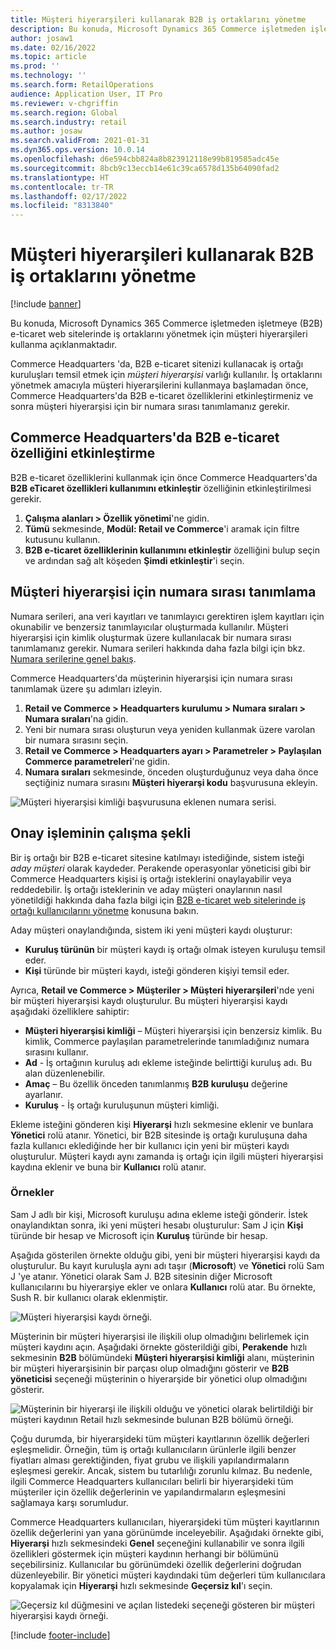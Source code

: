```yaml
---
title: Müşteri hiyerarşileri kullanarak B2B iş ortaklarını yönetme
description: Bu konuda, Microsoft Dynamics 365 Commerce işletmeden işletmeye (B2B) e-ticaret web sitelerinde iş ortaklarını yönetmek için müşteri hiyerarşileri kullanma açıklanmaktadır.
author: josaw1
ms.date: 02/16/2022
ms.topic: article
ms.prod: ''
ms.technology: ''
ms.search.form: RetailOperations
audience: Application User, IT Pro
ms.reviewer: v-chgriffin
ms.search.region: Global
ms.search.industry: retail
ms.author: josaw
ms.search.validFrom: 2021-01-31
ms.dyn365.ops.version: 10.0.14
ms.openlocfilehash: d6e594cbb824a8b823912118e99b819585adc45e
ms.sourcegitcommit: 8bcb9c13eccb14e61c39ca6578d135b64090fad2
ms.translationtype: HT
ms.contentlocale: tr-TR
ms.lasthandoff: 02/17/2022
ms.locfileid: "8313840"
---
```

# <a name="manage-b2b-business-partners-using-customer-hierarchies"></a>Müşteri hiyerarşileri kullanarak B2B iş ortaklarını yönetme

[!include [banner](../../includes/banner.md)]

Bu konuda, Microsoft Dynamics 365 Commerce işletmeden işletmeye (B2B) e-ticaret web sitelerinde iş ortaklarını yönetmek için müşteri hiyerarşileri kullanma açıklanmaktadır.

Commerce Headquarters 'da, B2B e-ticaret sitenizi kullanacak iş ortağı kuruluşları temsil etmek için *müşteri hiyerarşisi* varlığı kullanılır. İş ortaklarını yönetmek amacıyla müşteri hiyerarşilerini kullanmaya başlamadan önce, Commerce Headquarters'da B2B e-ticaret özelliklerini etkinleştirmeniz ve sonra müşteri hiyerarşisi için bir numara sırası tanımlamanız gerekir.

## <a name="enable-the-b2b-e-commerce-feature-in-commerce-headquarters"></a>Commerce Headquarters'da B2B e-ticaret özelliğini etkinleştirme

B2B e-ticaret özelliklerini kullanmak için önce Commerce Headquarters'da **B2B eTicaret özellikleri kullanımını etkinleştir** özelliğinin etkinleştirilmesi gerekir.

1. **Çalışma alanları \> Özellik yönetimi**'ne gidin.
1. **Tümü** sekmesinde, **Modül: Retail ve Commerce**'i aramak için filtre kutusunu kullanın.
1. **B2B e-ticaret özelliklerinin kullanımını etkinleştir** özelliğini bulup seçin ve ardından sağ alt köşeden **Şimdi etkinleştir**'i seçin.

## <a name="define-a-number-sequence-for-the-customer-hierarchy"></a>Müşteri hiyerarşisi için numara sırası tanımlama

Numara serileri, ana veri kayıtları ve tanımlayıcı gerektiren işlem kayıtları için okunabilir ve benzersiz tanımlayıcılar oluşturmada kullanılır. Müşteri hiyerarşisi için kimlik oluşturmak üzere kullanılacak bir numara sırası tanımlamanız gerekir. Numara serileri hakkında daha fazla bilgi için bkz. [Numara serilerine genel bakış](/dynamics365/fin-ops-core/fin-ops/organization-administration/number-sequence-overview).

Commerce Headquarters'da müşterinin hiyerarşisi için numara sırası tanımlamak üzere şu adımları izleyin.

1. **Retail ve Commerce \> Headquarters kurulumu \> Numara sıraları \> Numara sıraları**'na gidin.
1. Yeni bir numara sırası oluşturun veya yeniden kullanmak üzere varolan bir numara sırasını seçin.
1. **Retail ve Commerce \> Headquarters ayarı \> Parametreler \> Paylaşılan Commerce parametreleri**'ne gidin.
1. **Numara sıraları** sekmesinde, önceden oluşturduğunuz veya daha önce seçtiğiniz numara sırasını **Müşteri hiyerarşi kodu** başvurusuna ekleyin.

![Müşteri hiyerarşisi kimliği başvurusuna eklenen numara serisi.](../media/NumberSequenceCustHierarchy.png)

## <a name="how-the-approval-process-works"></a>Onay işleminin çalışma şekli

Bir iş ortağı bir B2B e-ticaret sitesine katılmayı istediğinde, sistem isteği *aday müşteri* olarak kaydeder. Perakende operasyonlar yöneticisi gibi bir Commerce Headquarters kişisi iş ortağı isteklerini onaylayabilir veya reddedebilir. İş ortağı isteklerinin ve aday müşteri onaylarının nasıl yönetildiği hakkında daha fazla bilgi için [B2B e-ticaret web sitelerinde iş ortağı kullanıcılarını yönetme](manage-b2b-users.md) konusuna bakın.

Aday müşteri onaylandığında, sistem iki yeni müşteri kaydı oluşturur:

- **Kuruluş türünün** bir müşteri kaydı iş ortağı olmak isteyen kuruluşu temsil eder.
- **Kişi** türünde bir müşteri kaydı, isteği gönderen kişiyi temsil eder.

Ayrıca, **Retail ve Commerce \> Müşteriler \> Müşteri hiyerarşileri**'nde yeni bir müşteri hiyerarşisi kaydı oluşturulur. Bu müşteri hiyerarşisi kaydı aşağıdaki özelliklere sahiptir:

- **Müşteri hiyerarşisi kimliği** – Müşteri hiyerarşisi için benzersiz kimlik. Bu kimlik, Commerce paylaşılan parametrelerinde tanımladığınız numara sırasını kullanır.
- **Ad** - İş ortağının kuruluş adı ekleme isteğinde belirttiği kuruluş adı. Bu alan düzenlenebilir.
- **Amaç** – Bu özellik önceden tanımlanmış **B2B kuruluşu** değerine ayarlanır.
- **Kuruluş** - İş ortağı kuruluşunun müşteri kimliği.

Ekleme isteğini gönderen kişi **Hiyerarşi** hızlı sekmesine eklenir ve bunlara **Yönetici** rolü atanır. Yönetici, bir B2B sitesinde iş ortağı kuruluşuna daha fazla kullanıcı eklediğinde her bir kullanıcı için yeni bir müşteri kaydı oluşturulur. Müşteri kaydı aynı zamanda iş ortağı için ilgili müşteri hiyerarşisi kaydına eklenir ve buna bir **Kullanıcı** rolü atanır.

### <a name="examples"></a>Örnekler

Sam J adlı bir kişi, Microsoft kuruluşu adına ekleme isteği gönderir. İstek onaylandıktan sonra, iki yeni müşteri hesabı oluşturulur: Sam J için **Kişi** türünde bir hesap ve Microsoft için **Kuruluş** türünde bir hesap.

Aşağıda gösterilen örnekte olduğu gibi, yeni bir müşteri hiyerarşisi kaydı da oluşturulur. Bu kayıt kuruluşla aynı adı taşır (**Microsoft**) ve **Yönetici** rolü Sam J 'ye atanır. Yönetici olarak Sam J. B2B sitesinin diğer Microsoft kullanıcılarını bu hiyerarşiye ekler ve onlara **Kullanıcı** rolü atar. Bu örnekte, Sush R. bir kullanıcı olarak eklenmiştir.

![Müşteri hiyerarşisi kaydı örneği.](../media/CustomerHierarchy2.png)

Müşterinin bir müşteri hiyerarşisi ile ilişkili olup olmadığını belirlemek için müşteri kaydını açın. Aşağıdaki örnekte gösterildiği gibi, **Perakende** hızlı sekmesinin **B2B** bölümündeki **Müşteri hiyerarşisi kimliği** alanı, müşterinin bir müşteri hiyerarşisinin bir parçası olup olmadığını gösterir ve **B2B yöneticisi** seçeneği müşterinin o hiyerarşide bir yönetici olup olmadığını gösterir.

![Müşterinin bir hiyerarşi ile ilişkili olduğu ve yönetici olarak belirtildiği bir müşteri kaydının Retail hızlı sekmesinde bulunan B2B bölümü örneği.](../media/CustomerHierarchyMapping2.png)

Çoğu durumda, bir hiyerarşideki tüm müşteri kayıtlarının özellik değerleri eşleşmelidir. Örneğin, tüm iş ortağı kullanıcıların ürünlerle ilgili benzer fiyatları alması gerektiğinden, fiyat grubu ve ilişkili yapılandırmaların eşleşmesi gerekir. Ancak, sistem bu tutarlılığı zorunlu kılmaz. Bu nedenle, ilgili Commerce Headquarters kullanıcıları belirli bir hiyerarşideki tüm müşteriler için özellik değerlerinin ve yapılandırmaların eşleşmesini sağlamaya karşı sorumludur.

Commerce Headquarters kullanıcıları, hiyerarşideki tüm müşteri kayıtlarının özellik değerlerini yan yana görünümde inceleyebilir. Aşağıdaki örnekte gibi, **Hiyerarşi** hızlı sekmesindeki **Genel** seçeneğini kullanabilir ve sonra ilgili özellikleri göstermek için müşteri kaydının herhangi bir bölümünü seçebilirsiniz. Kullanıcılar bu görünümdeki özellik değerlerini doğrudan düzenleyebilir. Bir yönetici müşteri kaydındaki tüm değerleri tüm kullanıcılara kopyalamak için **Hiyerarşi** hızlı sekmesinde **Geçersiz kıl**'ı seçin.

![Geçersiz kıl düğmesini ve açılan listedeki seçeneği gösteren bir müşteri hiyerarşisi kaydı örneği.](../media/HierarchyDetails2.png)

[!include [footer-include](../../includes/footer-banner.md)]
